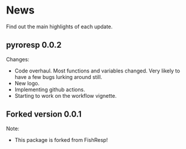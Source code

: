 # News

Find out the main highlights of each update.

## pyroresp 0.0.2

Changes:
  * Code overhaul. Most functions and variables changed. Very likely to have
  a few bugs lurking around still.
  * New logo.
  * Implementing github actions.
  * Starting to work on the workflow vignette.


## Forked version 0.0.1

Note:
  * This package is forked from FishResp!

